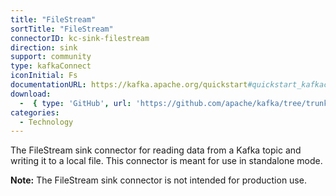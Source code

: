 ```yaml
---
title: "FileStream"
sortTitle: "FileStream"
connectorID: kc-sink-filestream
direction: sink
support: community
type: kafkaConnect
iconInitial: Fs
documentationURL: https://kafka.apache.org/quickstart#quickstart_kafkaconnect
download:
  -  { type: 'GitHub', url: 'https://github.com/apache/kafka/tree/trunk/connect/file/src/main/java/org/apache/kafka/connect/file' }
categories:
  - Technology
---
```


The FileStream sink connector for reading data from a Kafka topic and writing it to a local file. This connector is meant for use in standalone mode.

**Note:** The FileStream sink connector is not intended for production use.